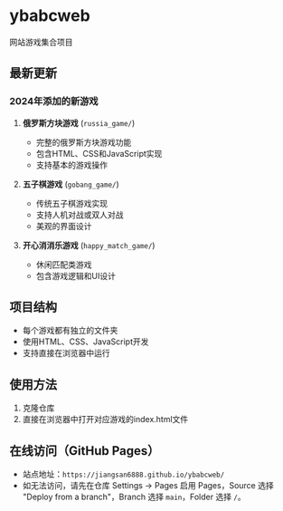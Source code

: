 # ybabcweb

网站游戏集合项目

## 最新更新

### 2024年添加的新游戏

1. **俄罗斯方块游戏** (`russia_game/`)
   - 完整的俄罗斯方块游戏功能
   - 包含HTML、CSS和JavaScript实现
   - 支持基本的游戏操作

2. **五子棋游戏** (`gobang_game/`)
   - 传统五子棋游戏实现
   - 支持人机对战或双人对战
   - 美观的界面设计

3. **开心消消乐游戏** (`happy_match_game/`)
   - 休闲匹配类游戏
   - 包含游戏逻辑和UI设计

## 项目结构

- 每个游戏都有独立的文件夹
- 使用HTML、CSS、JavaScript开发
- 支持直接在浏览器中运行

## 使用方法

1. 克隆仓库
2. 直接在浏览器中打开对应游戏的index.html文件

## 在线访问（GitHub Pages）

- 站点地址：`https://jiangsan6888.github.io/ybabcweb/`
- 如无法访问，请先在仓库 Settings → Pages 启用 Pages，Source 选择 "Deploy from a branch"，Branch 选择 `main`，Folder 选择 `/`。